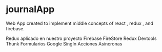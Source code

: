 # journalApp
Web App created to implement middle concepts of react , redux , and firebase.

Redux aplicado en nuestro proyecto
Firebase
FireStore
Redux Devtools
Thunk
Formularios
Google SingIn
Acciones Asíncronas
